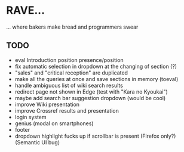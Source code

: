 # RAVE...

... where bakers make bread and programmers swear

## TODO

* eval Introduction position presence/position
* fix automatic selection in dropdown at the changing of section (?)
* "sales" and "critical reception" are duplicated
* make all the queries at once and save sections in memory (toeval)
* handle ambiguous list of wiki search results
* redirect page not shown in Edge (test with "Kara no Kyoukai")
* maybe add search bar suggestion dropdown (would be cool)
* improve Wiki presentation
* improve Crossref results and presentation
* login system
* genius (modal on smartphones)
* footer
* dropdown highlight fucks up if scrollbar is present (Firefox only?) (Semantic UI bug)
